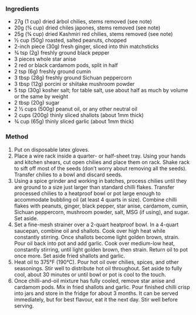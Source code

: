 ### Ingredients
* 27g (1 cup) dried árbol chilies, stems removed (see note)
* 20g (3⁄4 cup) dried chiles japones, stems removed (see note)
* 25g (3⁄4 cup) dried Kashmiri red chilies, stems removed (see note)
* ½ cup (50g) roasted, salted peanuts, chopped
* 2-inch piece (30g) fresh ginger, sliced into thin matchsticks
* 3⁄4 tsp (2g) freshly ground black pepper
* 3 pieces whole star anise
* 2 red or black cardamom pods, split in half
* 2 tsp (6g) freshly ground cumin
* 3 tbsp (28g) freshly ground Sichuan peppercorn
* 3 tbsp (12g) porcini or shiitake mushroom powder
* 5 tsp (30g) kosher salt; for table salt, use about half as much by volume or the same by weight
* 2 tbsp (20g) sugar
* 2 ½ cups (500g) peanut oil, or any other neutral oil
* 2 cups (200g) thinly sliced shallots (about 1mm thick)
* 3⁄4 cup (65g) thinly sliced garlic (about 1mm thick)

### Method

1. Put on disposable latex gloves.
2. Place a wire rack inside a quarter- or half-sheet tray. Using your hands and kitchen shears, cut open chilies and place them on rack. Shake rack to sift off most of the seeds (don’t worry about removing all the seeds). Transfer chilies to a bowl and discard seeds.
3. Using a spice grinder and working in batches, process chilies until they are ground to a size just larger than standard chilli flakes. Transfer processed chilies to a heatproof bowl or pot large enough to accommodate bubbling oil (at least 4 quarts in size). Combine chilli flakes with peanuts, ginger, black pepper, star anise, cardamom, cumin, Sichuan peppercorn, mushroom powder, salt, MSG (if using), and sugar. Set aside.
4. Set a fine-mesh strainer over a 2-quart heatproof bowl. In a 4-quart saucepan, combine oil and shallots. Cook over high heat while constantly stirring. Once shallots become light golden brown, strain. Pour oil back into pot and add garlic. Cook over medium-low heat, constantly stirring, until light golden brown, then strain. Return oil to pot once more. Set aside fried shallots and garlic.
5. Heat oil to 375°F (190°C). Pour hot oil over chilies, spices, and other seasonings. Stir well to distribute hot oil throughout. Set aside to fully cool, about 30 minutes or until bowl or pot is cool to the touch.
6. Once chilli-and-oil mixture has fully cooled, remove star anise and cardamom pods. Mix in fried shallots and garlic. Pour finished chilli crisp into jars and store in the fridge for about 3 months. It can be served immediately, but for best flavour, eat it the next day. Stir well before serving.